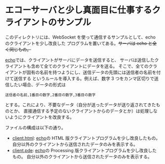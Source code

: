 # エコーサーバと少し真面目に仕事するクライアントのサンプル

このディレクトリには、WebSocket を使って通信するサンプルとして、echo のクライアントを少し改良した
プログラムを置いてある。~~サーバは echo と全く同じもの。~~

[echo](../echo/)では、クライアントがサーバにデータを送信すると、
サーバは送信したクライアントも含めて全てのクライアントにデータを送る。
そこで、全てのクライアントが固有の名前を持つようにし、送信データの先頭には送信者の名前を付けて送信する
というルールを導入する。例えば、数字 3 つをカンマ区切りで送信したい場合、データの形式は

`送信者の名前,1番目の数字,2番目の数字,3番目の数字`

とする。これにより、不要なデータ（自分が送ったデータが送り返されてきたものとか、
直接通信する予定のないクライアントからのデータとか）は処理しないようにクライアントを改良する。

ファイルの構成は以下の通り。

- [client.html](./client.html):
  [echo](../echo/)の HTML 版クライアントプログラムを少し改良したもの。
  自分以外のクライアントから送信されたデータのみを表示する。
- [client.pde](./client/client.pde):
  [echo](../echo/)の Processing 版クライアントプログラムを少し改良したもの。
  自分以外のクライアントから送信されたデータのみを表示する。
